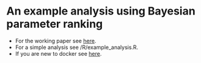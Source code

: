 # An example analysis using Bayesian parameter ranking

* For the working paper see [here](https://chumbleycode.github.io/docs/papers_reports/fcr_apa.pdf).
* For a simple analysis see /R/example_analysis.R.
* If you are new to docker see [here](https://chumbleycode.github.io/fco_docker.html).
